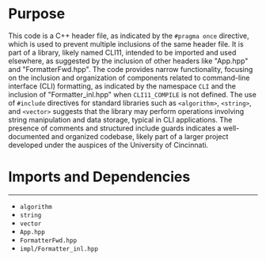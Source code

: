 # Purpose
This code is a C++ header file, as indicated by the `#pragma once` directive, which is used to prevent multiple inclusions of the same header file. It is part of a library, likely named CLI11, intended to be imported and used elsewhere, as suggested by the inclusion of other headers like "App.hpp" and "FormatterFwd.hpp". The code provides narrow functionality, focusing on the inclusion and organization of components related to command-line interface (CLI) formatting, as indicated by the namespace `CLI` and the inclusion of "Formatter_inl.hpp" when `CLI11_COMPILE` is not defined. The use of `#include` directives for standard libraries such as `<algorithm>`, `<string>`, and `<vector>` suggests that the library may perform operations involving string manipulation and data storage, typical in CLI applications. The presence of comments and structured include guards indicates a well-documented and organized codebase, likely part of a larger project developed under the auspices of the University of Cincinnati.
# Imports and Dependencies

---
- `algorithm`
- `string`
- `vector`
- `App.hpp`
- `FormatterFwd.hpp`
- `impl/Formatter_inl.hpp`


